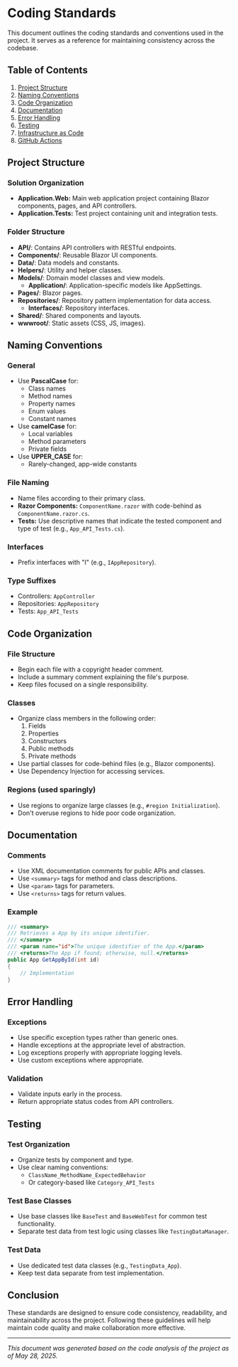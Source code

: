 # Coding Standards

This document outlines the coding standards and conventions used in the project. It serves as a reference for maintaining consistency across the codebase.

## Table of Contents
1. [Project Structure](#project-structure)
2. [Naming Conventions](#naming-conventions)
3. [Code Organization](#code-organization)
4. [Documentation](#documentation)
5. [Error Handling](#error-handling)
6. [Testing](#testing)
7. [Infrastructure as Code](#infrastructure-as-code)
8. [GitHub Actions](#github-actions)

## Project Structure

### Solution Organization
- **Application.Web:** Main web application project containing Blazor components, pages, and API controllers.
- **Application.Tests:** Test project containing unit and integration tests.

### Folder Structure
- **API/**: Contains API controllers with RESTful endpoints.
- **Components/**: Reusable Blazor UI components.
- **Data/**: Data models and constants.
- **Helpers/**: Utility and helper classes.
- **Models/**: Domain model classes and view models.
  - **Application/**: Application-specific models like AppSettings.
- **Pages/**: Blazor pages.
- **Repositories/**: Repository pattern implementation for data access.
  - **Interfaces/**: Repository interfaces.
- **Shared/**: Shared components and layouts.
- **wwwroot/**: Static assets (CSS, JS, images).

## Naming Conventions

### General
- Use **PascalCase** for:
  - Class names
  - Method names
  - Property names
  - Enum values
  - Constant names
- Use **camelCase** for:
  - Local variables
  - Method parameters
  - Private fields
- Use **UPPER_CASE** for:
  - Rarely-changed, app-wide constants

### File Naming
- Name files according to their primary class.
- **Razor Components:** `ComponentName.razor` with code-behind as `ComponentName.razor.cs`.
- **Tests:** Use descriptive names that indicate the tested component and type of test (e.g., `App_API_Tests.cs`).

### Interfaces
- Prefix interfaces with "I" (e.g., `IAppRepository`).

### Type Suffixes
- Controllers: `AppController`
- Repositories: `AppRepository`
- Tests: `App_API_Tests`

## Code Organization

### File Structure
- Begin each file with a copyright header comment.
- Include a summary comment explaining the file's purpose.
- Keep files focused on a single responsibility.

### Classes
- Organize class members in the following order:
  1. Fields
  2. Properties
  3. Constructors
  4. Public methods
  5. Private methods
- Use partial classes for code-behind files (e.g., Blazor components).
- Use Dependency Injection for accessing services.

### Regions (used sparingly)
- Use regions to organize large classes (e.g., `#region Initialization`).
- Don't overuse regions to hide poor code organization.

## Documentation

### Comments
- Use XML documentation comments for public APIs and classes.
- Use `<summary>` tags for method and class descriptions.
- Use `<param>` tags for parameters.
- Use `<returns>` tags for return values.

### Example
```csharp
/// <summary>
/// Retrieves a App by its unique identifier.
/// </summary>
/// <param name="id">The unique identifier of the App.</param>
/// <returns>The App if found; otherwise, null.</returns>
public App GetAppById(int id)
{
    // Implementation
}
```

## Error Handling

### Exceptions
- Use specific exception types rather than generic ones.
- Handle exceptions at the appropriate level of abstraction.
- Log exceptions properly with appropriate logging levels.
- Use custom exceptions where appropriate.

### Validation
- Validate inputs early in the process.
- Return appropriate status codes from API controllers.

## Testing

### Test Organization
- Organize tests by component and type.
- Use clear naming conventions:
  - `ClassName_MethodName_ExpectedBehavior`
  - Or category-based like `Category_API_Tests`

### Test Base Classes
- Use base classes like `BaseTest` and `BaseWebTest` for common test functionality.
- Separate test data from test logic using classes like `TestingDataManager`.

### Test Data
- Use dedicated test data classes (e.g., `TestingData_App`).
- Keep test data separate from test implementation.

## Conclusion

These standards are designed to ensure code consistency, readability, and maintainability across the project. Following these guidelines will help maintain code quality and make collaboration more effective.

---

*This document was generated based on the code analysis of the project as of May 28, 2025.*
